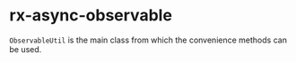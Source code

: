 # rx-async-observable

`ObservableUtil` is the main class from which the convenience methods can be used.

